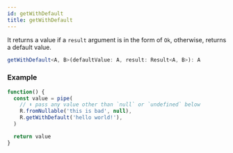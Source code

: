 ```yaml
---
id: getWithDefault
title: getWithDefault
---
```


It returns a value if a `result` argument is in the form of `Ok`, otherwise, returns a default value.

```ts
getWithDefault<A, B>(defaultValue: A, result: Result<A, B>): A
```

### Example

```jsx live
function() {
  const value = pipe(
    // ⬇️ pass any value other than `null` or `undefined` below
    R.fromNullable('this is bad', null),
    R.getWithDefault('hello world!'),
  )

  return value
}
```
